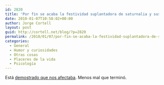 ```yaml
---
id: 2820
title: 'Por fin se acaba la festividad suplantadora de saturnalia y sus malditos árboles...'
date: 2010-01-07T10:58:02+00:00
author: Jorge Cortell
layout: post
guid: http://cortell.net/blog/?p=2820
permalink: /2010/01/07/por-fin-se-acaba-la-festividad-suplantadora-de-saturnalia-y-sus-malditos-arboles/
categories:
  - General
  - Humor y curiosidades
  - Otras cosas
  - Placeres de la vida
  - Psicología
---
```

Está <a title="http://www.muyinteresante.es/el-arbol-de-navidad-puede-afectar-a-tu-estado-de-animo" href="http://www.muyinteresante.es/el-arbol-de-navidad-puede-afectar-a-tu-estado-de-animo" target="_blank">demostrado que nos afectaba</a>. Menos mal que terminó.
